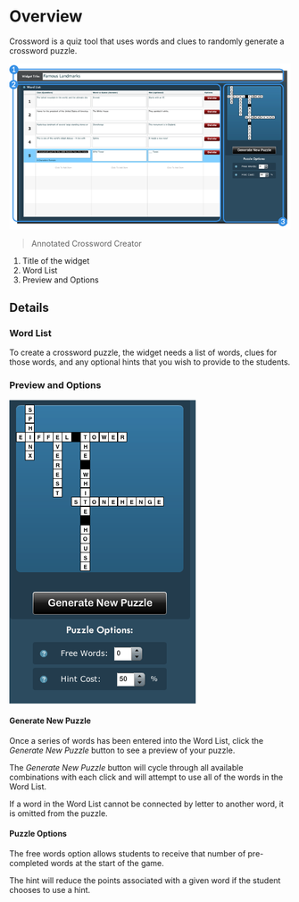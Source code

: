 # Overview

Crossword is a quiz tool that uses words and clues to randomly generate a crossword puzzle.

![Annotated screenshot of the Crossword widget creator.](assets/create_widget_crossword.png "Annotated screenshot of the Crossword widget creator.")

> Annotated Crossword Creator
1. Title of the widget
2. Word List
3. Preview and Options

## Details

### Word List

To create a crossword puzzle, the widget needs a list of words, clues for those words, and any optional hints that you wish to provide to the students.

### Preview and Options

![Crossword puzzle preview](assets/crossword_detail.png "Crossword puzzle preview")

#### Generate New Puzzle

Once a series of words has been entered into the Word List, click the *Generate New Puzzle* button to see a preview of your puzzle.

The *Generate New Puzzle* button will cycle through all available combinations with each click and will attempt to use all of the words in the Word List.

If a word in the Word List cannot be connected by letter to another word, it is omitted from the puzzle.

#### Puzzle Options

The free words option allows students to receive that number of pre-completed words at the start of the game.

The hint will reduce the points associated with a given word if the student chooses to use a hint.
